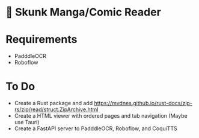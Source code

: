# 🦨 Skunk Manga/Comic Reader 


# Requirements

- PadddleOCR
- Roboflow

# To Do

* Create a Rust package and add https://mvdnes.github.io/rust-docs/zip-rs/zip/read/struct.ZipArchive.html
* Create a HTML viewer with ordered pages and tab navigation  (Maybe use Tauri)
* Create a FastAPI server to PadddleOCR, Roboflow, and CoquiTTS
 